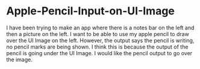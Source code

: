 # Apple-Pencil-Input-on-UI-Image
I have been trying to make an app where there is a notes bar on the left and then a picture on the left. 
I want to be able to use my apple pencil to draw over the UI Image on the left. However, the output says the pencil is writing, no pencil marks are being shown. 
I think this is because the output of the pencil is going under the UI Image. I would like the pencil output to go over the image. 
